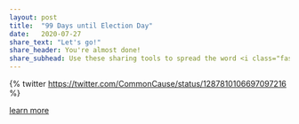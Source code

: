```yaml
---
layout: post
title:  "99 Days until Election Day"
date:   2020-07-27
share_text: "Let's go!"
share_header: You're almost done!
share_subhead: Use these sharing tools to spread the word <i class="fas fa-arrow-down bounce"></i>
---
```


{% twitter https://twitter.com/CommonCause/status/1287810106697097216 %}

[learn more](https://commoncause.org)